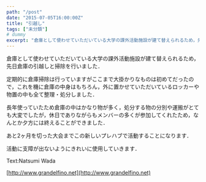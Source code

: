 ```yaml
---
path: "/post"
date: "2015-07-05T16:00:00Z"
title: "引越し"
tags: ["未分類"]
# dummy
excerpt: "倉庫として使わせていただいている大学の課外活動施設が建て替えられるため，先日倉庫の引越しと掃除を行いました．定期的に倉庫掃除は行っていますがここまで大掛..."
---
```




倉庫として使わせていただいている大学の課外活動施設が建て替えられるため，先日倉庫の引越しと掃除を行いました．

定期的に倉庫掃除は行っていますがここまで大掛かりなものは初めてだったので，これを機に倉庫の中身はもちろん，外に置かせていただいているロッカーや物置の中も全て整理・処分しました．

長年使っていたため倉庫の中はかなり物が多く，処分する物の分別や運搬がとても大変でしたが，休日でありながらもメンバーの多くが参加してくれたため，なんとか夕方には終えることができました．

あと2ヶ月を切った大会までこの新しいプレハブで活動することになります．

活動に支障が出ないようにきれいに使用していきます．

Text:Natsumi Wada

[http://www.grandelfino.net](http://www.grandelfino.net)

